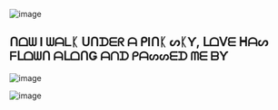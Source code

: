 ![image](https://github.com/user-attachments/assets/37d0cad4-1c47-4658-9bee-18f3fe6679ea)

## ᑎᗝᗯ I ᗯᗩᒪᛕ ᑌᑎᗪᗴᖇ ᗩ ᑭIᑎᛕ ᔕᛕƳ, ᒪᗝᐯᗴ ᕼᗩᔕ ᖴᒪᗝᗯᑎ ᗩᒪᗝᑎǤ ᗩᑎᗪ ᑭᗩᔕᔕᗴᗪ ᗰᗴ ᗷƳ
![image](https://github.com/user-attachments/assets/df366d1a-bfba-4f19-968e-d12ef6c25681)

![image](https://github.com/user-attachments/assets/37d0cad4-1c47-4658-9bee-18f3fe6679ea)
